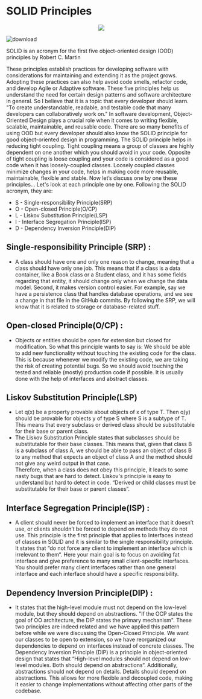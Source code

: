 # SOLID Principles
<div align="center">
  <img src="https://github.com/ZaraSam/SolidPrinciples/assets/136806163/35934e97-036e-45db-aafb-205835c67364">
</div>

![download](https://github.com/ZaraSam/SolidPrinciples/assets/136806163/35934e97-036e-45db-aafb-205835c67364)


SOLID is an acronym for the first five object-oriented design (OOD) principles by Robert C. Martin

These principles establish practices for developing software with considerations for maintaining and extending it as the project grows. Adopting these practices can also help avoid code smells, refactor code, and develop Agile or Adaptive software.
These five principles help us understand the need for certain design patterns and software architecture in general. So I believe that it is a topic that every developer should learn.
"To create understandable, readable, and testable code that many developers can collaboratively work on."
In software development, Object-Oriented Design plays a crucial role when it comes to writing flexible, scalable, maintainable, and reusable code. There are so many benefits of using OOD but every developer should also know the SOLID principle for good object-oriented design in programming. 
The SOLID principle helps in reducing tight coupling. Tight coupling means a group of classes are highly dependent on one another which you should avoid in your code.
Opposite of tight coupling is loose coupling and your code is considered as a good code when it has loosely-coupled classes.
Loosely coupled classes minimize changes in your code, helps in making code more reusable, maintainable, flexible and stable. Now let’s discuss one by one these principles…
Let's look at each principle one by one. Following the SOLID acronym, they are:

- S - Single-responsibility Principle(SRP)
- O - Open-closed Principle(O/CP)
- L - Liskov Substitution Principle(LSP)
- I - Interface Segregation Principle(ISP)
- D - Dependency Inversion Principle(DIP)


## Single-responsibility Principle (SRP) :
* A class should have one and only one reason to change, meaning that a class should have only one job.
This means that if a class is a data container, like a Book class or a Student class, and it has some fields regarding that entity, it should change only when we change the data model.
Second, it makes version control easier. For example, say we have a persistence class that handles database operations, and we see a change in that file in the GitHub commits. By following the SRP, we will know that it is related to storage or database-related stuff.

## Open-closed Principle(O/CP) :
 *  Objects or entities should be open for extension but closed for modification.
So what this principle wants to say is: We should be able to add new functionality without touching the existing code for the class. This is because whenever we modify the existing code, we are taking the risk of creating potential bugs. So we should avoid touching the tested and reliable (mostly) production code if possible.
It is usually done with the help of interfaces and abstract classes.

## Liskov Substitution Principle(LSP)
* Let q(x) be a property provable about objects of x of type T. Then q(y) should be provable for objects y of type S where S is a subtype of T.
This means that every subclass or derived class should be substitutable for their base or parent class.
* The Liskov Substitution Principle states that subclasses should be substitutable for their base classes.
This means that, given that class B is a subclass of class A, we should be able to pass an object of class B to any method that expects an object of class A and the method should not give any weird output in that case.   
Therefore, when a class does not obey this principle, it leads to some nasty bugs that are hard to detect.
Liskov's principle is easy to understand but hard to detect in code. 
“Derived or child classes must be substitutable for their base or parent classes“.

## Interface Segregation Principle(ISP) :
* A client should never be forced to implement an interface that it doesn’t use, or clients shouldn’t be forced to depend on methods they do not use.
This principle is the first principle that applies to Interfaces instead of classes in SOLID and it is similar to the single responsibility principle. It states that “do not force any client to implement an interface which is irrelevant to them“. Here your main goal is to focus on avoiding fat interface and give preference to many small client-specific interfaces. You should prefer many client interfaces rather than one general interface and each interface should have a specific responsibility.

## Dependency Inversion Principle(DIP) :
* It states that the high-level module must not depend on the low-level module, but they should depend on abstractions.
"If the OCP states the goal of OO architecture, the DIP states the primary mechanism".
These two principles are indeed related and we have applied this pattern before while we were discussing the Open-Closed Principle.
We want our classes to be open to extension, so we have reorganized our dependencies to depend on interfaces instead of concrete classes.
The Dependency Inversion Principle (DIP) is a principle in object-oriented design that states that “High-level modules should not depend on low-level modules. Both should depend on abstractions“. Additionally, abstractions should not depend on details. Details should depend on abstractions.
This allows for more flexible and decoupled code, making it easier to change implementations without affecting other parts of the codebase.









         
